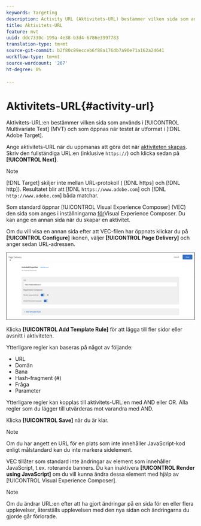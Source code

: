 ```yaml
---
keywords: Targeting
description: Activity URL (Aktivitets-URL) bestämmer vilken sida som används i Multivariate Test (MVT) och som öppnas när testet är utformat i Adobe Target.
title: Aktivitets-URL
feature: mvt
uuid: ddc7330c-199a-4e38-b3d4-6786e3997783
translation-type: tm+mt
source-git-commit: b2f80c89ecceb6f88a176db7a90e71a162a24641
workflow-type: tm+mt
source-wordcount: '267'
ht-degree: 0%

---
```



# Aktivitets-URL{#activity-url}

Aktivitets-URL:en bestämmer vilken sida som används i [!UICONTROL Multivariate Test] (MVT) och som öppnas när testet är utformat i [!DNL Adobe Target].

Ange aktivitets-URL när du uppmanas att göra det när [aktiviteten skapas](/help/c-activities/c-multivariate-testing/t-create-multivariate-test/create-multivariate-test.md). Skriv den fullständiga URL:en (inklusive `https://`) och klicka sedan på **[!UICONTROL Next]**.

>[!NOTE]
>
>[!DNL Target] skiljer inte mellan URL-protokoll ( [!DNL https] och [!DNL http]). Resultatet blir att [!DNL `https://www.adobe.com`] och [!DNL `http://www.adobe.com`] båda matchar.

Som standard öppnar [!UICONTROL Visual Experience Composer] (VEC) den sida som anges i inställningarna [för](/help/administrating-target/visual-experience-composer-set-up.md)Visual Experience Composer. Du kan ange en annan sida när du skapar en aktivitet.

Om du vill visa en annan sida efter att VEC-filen har öppnats klickar du på **[!UICONTROL Configure]** ikonen, väljer **[!UICONTROL Page Delivery]** och anger sedan URL-adressen.

![Dialogrutan Sidleverans](/help/c-activities/c-multivariate-testing/t-create-multivariate-test/assets/url-config.png)

Klicka **[!UICONTROL Add Template Rule]** för att lägga till fler sidor eller avsnitt i aktiviteten.

Ytterligare regler kan baseras på något av följande:

* URL
* Domän
* Bana
* Hash-fragment (#)
* Fråga
* Parameter

Ytterligare regler kan kopplas till aktivitets-URL:en med AND eller OR. Alla regler som du lägger till utvärderas mot varandra med AND.

Klicka **[!UICONTROL Save]** när du är klar.

>[!NOTE]
>
>Om du har angett en URL för en plats som inte innehåller JavaScript-kod enligt målstandard kan du inte markera sidelement.

VEC tillåter som standard inte ändringar av element som innehåller JavaScript, t.ex. roterande banners. Du kan inaktivera **[!UICONTROL Render using JavaScript]** om du vill kunna ändra dessa element med hjälp av [!UICONTROL Visual Experience Composer].

>[!NOTE]
>
>Om du ändrar URL:en efter att ha gjort ändringar på en sida för en eller flera upplevelser, återställs upplevelsen med den nya sidan och ändringarna du gjorde går förlorade.
